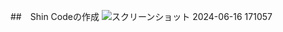 ##　Shin Codeの作成
![スクリーンショット 2024-06-16 171057](https://github.com/Karen136i/LESSON1/assets/156569903/a7f83735-7565-49a1-9c41-523c6fd43f1e)
